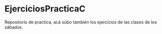 # EjerciciosPracticaC
Repositorio de practica, acá subo también los ejercicios de las clases de los sábados.
